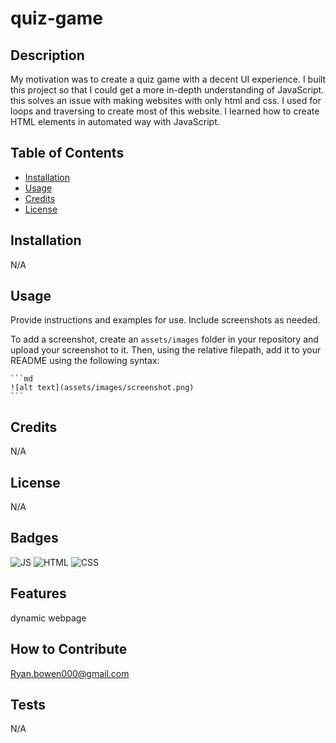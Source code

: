 # quiz-game

## Description

My motivation was to create a quiz game with a decent UI experience. I built this project so that I could get a more in-depth understanding of JavaScript.
this solves an issue with making websites with only html and css. I used for loops and traversing to create most of this website. I learned how to create HTML elements in automated way with JavaScript.

## Table of Contents

- [Installation](#installation)
- [Usage](#usage)
- [Credits](#credits)
- [License](#license)

## Installation

N/A

## Usage

Provide instructions and examples for use. Include screenshots as needed.

To add a screenshot, create an `assets/images` folder in your repository and upload your screenshot to it. Then, using the relative filepath, add it to your README using the following syntax:

    ```md
    ![alt text](assets/images/screenshot.png)
    ```

## Credits

N/A

## License

N/A

## Badges

![JS](https://img.shields.io/badge/JS-79.3-yellow)
![HTML](https://img.shields.io/badge/HTML-12.2-orange)
![CSS](https://img.shields.io/badge/CSS-12.2-blue)

## Features

dynamic webpage

## How to Contribute

Ryan.bowen000@gmail.com

## Tests
N/A